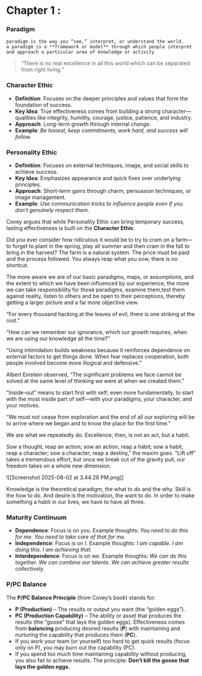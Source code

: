 # Chapter 1 : 
### Paradigm 
	paradigm is the way you “see,” interpret, or understand the world.
	a paradigm is a **framework or model** through which people interpret and approach a particular area of knowledge or activity
> “There is no real excellence in all this world which can be separated from right living.”

###  Character Ethic
- **Definition**: Focuses on the deeper principles and values that form the foundation of success.
- **Key Idea**: True effectiveness comes from building a strong character—qualities like integrity, humility, courage, justice, patience, and industry.
- **Approach**: Long-term growth through internal change.
- **Example**: _Be honest, keep commitments, work hard, and success will follow._
    
### Personality Ethic
- **Definition**: Focuses on external techniques, image, and social skills to achieve success.
- **Key Idea**: Emphasizes appearance and quick fixes over underlying principles.
- **Approach**: Short-term gains through charm, persuasion techniques, or image management.
- **Example**: _Use communication tricks to influence people even if you don’t genuinely respect them._

Covey argues that while Personality Ethic can bring temporary success, lasting effectiveness is built on the **Character Ethic**.

Did you ever consider how ridiculous it would be to try to cram on a farm—to forget to plant in the spring, play all summer and then cram in the fall to bring in the harvest? The farm is a natural system. The price must be paid and the process followed. You always reap what you sow; there is no shortcut.

The more aware we are of our basic paradigms, maps, or assumptions, and the extent to which we have been influenced by our experience, the more we can take responsibility for those paradigms, examine them,test them against reality, listen to others and be open to their perceptions, thereby getting a larger picture and a far more objective view.

“For every thousand hacking at the leaves of evil, there is one striking at the root.”

“How can we remember our ignorance, which our growth requires, when we are using our knowledge all the time?”

“Using intimidation builds weakness because it reinforces dependence on external factors to get things done. When fear replaces cooperation, both people involved become more illogical and defensive.”

Albert Einstein observed, “The significant problems we face cannot be solved at the same level of thinking we were at when we created them.”

“Inside-out” means to start first with self; even more fundamentally, to start with the most inside part of self—with your paradigms, your character, and your motives.

“We must not cease from exploration and the end of all our exploring will be to arrive where we began and to know the place for the first time.”

We are what we repeatedly do. Excellence, then, is not an act, but a habit.

Sow a thought, reap an action; sow an action, reap a habit; sow a habit, reap a character; sow a character, reap a destiny,” the maxim goes.
“Lift off” takes a tremendous effort, but once we break out of the gravity pull, our freedom takes on a whole new dimension.

![[Screenshot 2025-08-02 at 3.44.28 PM.png]]

Knowledge is the theoretical paradigm, the what to do and the why. Skill is the how to do. And desire is the motivation, the want to do. In order to make something a habit in our lives, we have to have all three.
### Maturity Continuum
- **Dependence**: Focus is on _you_. Example thoughts: _You need to do this for me. You need to take care of that for me._
- **Independence**: Focus is on _I_. Example thoughts: _I am capable. I am doing this. I am achieving that._
- **Interdependence**: Focus is on _we_. Example thoughts: _We can do this together. We can combine our talents. We can achieve greater results collectively._

### P/PC Balance
The **P/PC Balance Principle** (from Covey’s book) stands for:
- **P (Production)** – The results or output you want (the “golden eggs”).
- **PC (Production Capability)** – The ability or asset that produces the results (the “goose” that lays the golden eggs).
Effectiveness comes from **balancing** producing desired results (**P**) with maintaining and nurturing the capability that produces them (**PC**).
- If you work your team (or yourself) too hard to get quick results (focus only on P), you may burn out the capability (PC).
- If you spend too much time maintaining capability without producing, you also fail to achieve results.
The principle: **Don’t kill the goose that lays the golden eggs.**